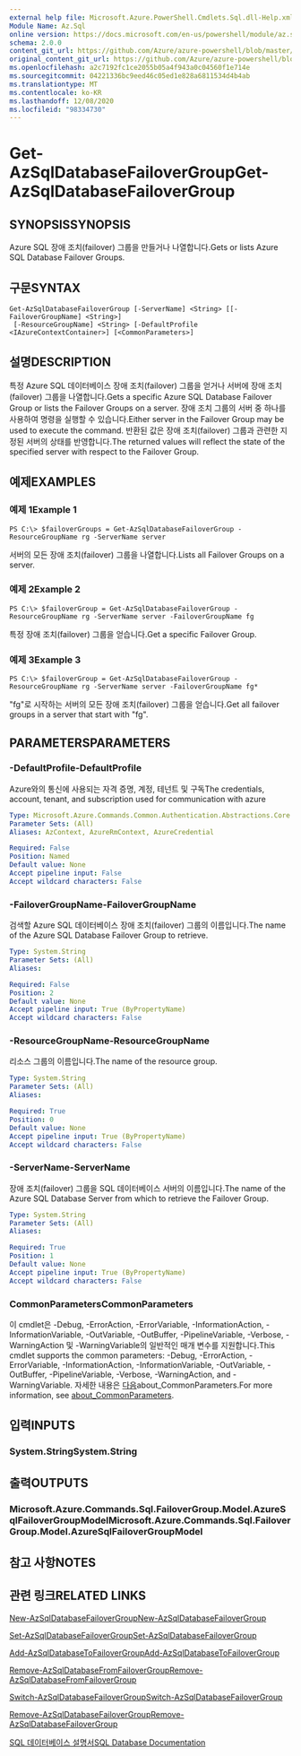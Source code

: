 ```yaml
---
external help file: Microsoft.Azure.PowerShell.Cmdlets.Sql.dll-Help.xml
Module Name: Az.Sql
online version: https://docs.microsoft.com/en-us/powershell/module/az.sql/get-azsqldatabasefailovergroup
schema: 2.0.0
content_git_url: https://github.com/Azure/azure-powershell/blob/master/src/Sql/Sql/help/Get-AzSqlDatabaseFailoverGroup.md
original_content_git_url: https://github.com/Azure/azure-powershell/blob/master/src/Sql/Sql/help/Get-AzSqlDatabaseFailoverGroup.md
ms.openlocfilehash: a2c7192fc1ce2055b05a4f943a0c04560f1e714e
ms.sourcegitcommit: 04221336bc9eed46c05ed1e828a6811534d4b4ab
ms.translationtype: MT
ms.contentlocale: ko-KR
ms.lasthandoff: 12/08/2020
ms.locfileid: "98334730"
---
```

# <span data-ttu-id="eeb8b-101">Get-AzSqlDatabaseFailoverGroup</span><span class="sxs-lookup"><span data-stu-id="eeb8b-101">Get-AzSqlDatabaseFailoverGroup</span></span>

## <span data-ttu-id="eeb8b-102">SYNOPSIS</span><span class="sxs-lookup"><span data-stu-id="eeb8b-102">SYNOPSIS</span></span>
<span data-ttu-id="eeb8b-103">Azure SQL 장애 조치(failover) 그룹을 만들거나 나열합니다.</span><span class="sxs-lookup"><span data-stu-id="eeb8b-103">Gets or lists Azure SQL Database Failover Groups.</span></span>

## <span data-ttu-id="eeb8b-104">구문</span><span class="sxs-lookup"><span data-stu-id="eeb8b-104">SYNTAX</span></span>

```
Get-AzSqlDatabaseFailoverGroup [-ServerName] <String> [[-FailoverGroupName] <String>]
 [-ResourceGroupName] <String> [-DefaultProfile <IAzureContextContainer>] [<CommonParameters>]
```

## <span data-ttu-id="eeb8b-105">설명</span><span class="sxs-lookup"><span data-stu-id="eeb8b-105">DESCRIPTION</span></span>
<span data-ttu-id="eeb8b-106">특정 Azure SQL 데이터베이스 장애 조치(failover) 그룹을 얻거나 서버에 장애 조치(failover) 그룹을 나열합니다.</span><span class="sxs-lookup"><span data-stu-id="eeb8b-106">Gets a specific Azure SQL Database Failover Group or lists the Failover Groups on a server.</span></span>
<span data-ttu-id="eeb8b-107">장애 조치 그룹의 서버 중 하나를 사용하여 명령을 실행할 수 있습니다.</span><span class="sxs-lookup"><span data-stu-id="eeb8b-107">Either server in the Failover Group may be used to execute the command.</span></span> <span data-ttu-id="eeb8b-108">반환된 값은 장애 조치(failover) 그룹과 관련한 지정된 서버의 상태를 반영합니다.</span><span class="sxs-lookup"><span data-stu-id="eeb8b-108">The returned values will reflect the state of the specified server with respect to the Failover Group.</span></span>

## <span data-ttu-id="eeb8b-109">예제</span><span class="sxs-lookup"><span data-stu-id="eeb8b-109">EXAMPLES</span></span>

### <span data-ttu-id="eeb8b-110">예제 1</span><span class="sxs-lookup"><span data-stu-id="eeb8b-110">Example 1</span></span>
```
PS C:\> $failoverGroups = Get-AzSqlDatabaseFailoverGroup -ResourceGroupName rg -ServerName server
```

<span data-ttu-id="eeb8b-111">서버의 모든 장애 조치(failover) 그룹을 나열합니다.</span><span class="sxs-lookup"><span data-stu-id="eeb8b-111">Lists all Failover Groups on a server.</span></span>

### <span data-ttu-id="eeb8b-112">예제 2</span><span class="sxs-lookup"><span data-stu-id="eeb8b-112">Example 2</span></span>
```
PS C:\> $failoverGroup = Get-AzSqlDatabaseFailoverGroup -ResourceGroupName rg -ServerName server -FailoverGroupName fg
```

<span data-ttu-id="eeb8b-113">특정 장애 조치(failover) 그룹을 얻습니다.</span><span class="sxs-lookup"><span data-stu-id="eeb8b-113">Get a specific Failover Group.</span></span>

### <span data-ttu-id="eeb8b-114">예제 3</span><span class="sxs-lookup"><span data-stu-id="eeb8b-114">Example 3</span></span>
```
PS C:\> $failoverGroup = Get-AzSqlDatabaseFailoverGroup -ResourceGroupName rg -ServerName server -FailoverGroupName fg*
```

<span data-ttu-id="eeb8b-115">"fg"로 시작하는 서버의 모든 장애 조치(failover) 그룹을 얻습니다.</span><span class="sxs-lookup"><span data-stu-id="eeb8b-115">Get all failover groups in a server that start with "fg".</span></span>

## <span data-ttu-id="eeb8b-116">PARAMETERS</span><span class="sxs-lookup"><span data-stu-id="eeb8b-116">PARAMETERS</span></span>

### <span data-ttu-id="eeb8b-117">-DefaultProfile</span><span class="sxs-lookup"><span data-stu-id="eeb8b-117">-DefaultProfile</span></span>
<span data-ttu-id="eeb8b-118">Azure와의 통신에 사용되는 자격 증명, 계정, 테넌트 및 구독</span><span class="sxs-lookup"><span data-stu-id="eeb8b-118">The credentials, account, tenant, and subscription used for communication with azure</span></span>

```yaml
Type: Microsoft.Azure.Commands.Common.Authentication.Abstractions.Core.IAzureContextContainer
Parameter Sets: (All)
Aliases: AzContext, AzureRmContext, AzureCredential

Required: False
Position: Named
Default value: None
Accept pipeline input: False
Accept wildcard characters: False
```

### <span data-ttu-id="eeb8b-119">-FailoverGroupName</span><span class="sxs-lookup"><span data-stu-id="eeb8b-119">-FailoverGroupName</span></span>
<span data-ttu-id="eeb8b-120">검색할 Azure SQL 데이터베이스 장애 조치(failover) 그룹의 이름입니다.</span><span class="sxs-lookup"><span data-stu-id="eeb8b-120">The name of the Azure SQL Database Failover Group to retrieve.</span></span>

```yaml
Type: System.String
Parameter Sets: (All)
Aliases:

Required: False
Position: 2
Default value: None
Accept pipeline input: True (ByPropertyName)
Accept wildcard characters: False
```

### <span data-ttu-id="eeb8b-121">-ResourceGroupName</span><span class="sxs-lookup"><span data-stu-id="eeb8b-121">-ResourceGroupName</span></span>
<span data-ttu-id="eeb8b-122">리소스 그룹의 이름입니다.</span><span class="sxs-lookup"><span data-stu-id="eeb8b-122">The name of the resource group.</span></span>

```yaml
Type: System.String
Parameter Sets: (All)
Aliases:

Required: True
Position: 0
Default value: None
Accept pipeline input: True (ByPropertyName)
Accept wildcard characters: False
```

### <span data-ttu-id="eeb8b-123">-ServerName</span><span class="sxs-lookup"><span data-stu-id="eeb8b-123">-ServerName</span></span>
<span data-ttu-id="eeb8b-124">장애 조치(failover) 그룹을 SQL 데이터베이스 서버의 이름입니다.</span><span class="sxs-lookup"><span data-stu-id="eeb8b-124">The name of the Azure SQL Database Server from which to retrieve the Failover Group.</span></span>

```yaml
Type: System.String
Parameter Sets: (All)
Aliases:

Required: True
Position: 1
Default value: None
Accept pipeline input: True (ByPropertyName)
Accept wildcard characters: False
```

### <span data-ttu-id="eeb8b-125">CommonParameters</span><span class="sxs-lookup"><span data-stu-id="eeb8b-125">CommonParameters</span></span>
<span data-ttu-id="eeb8b-126">이 cmdlet은 -Debug, -ErrorAction, -ErrorVariable, -InformationAction, -InformationVariable, -OutVariable, -OutBuffer, -PipelineVariable, -Verbose, -WarningAction 및 -WarningVariable의 일반적인 매개 변수를 지원합니다.</span><span class="sxs-lookup"><span data-stu-id="eeb8b-126">This cmdlet supports the common parameters: -Debug, -ErrorAction, -ErrorVariable, -InformationAction, -InformationVariable, -OutVariable, -OutBuffer, -PipelineVariable, -Verbose, -WarningAction, and -WarningVariable.</span></span> <span data-ttu-id="eeb8b-127">자세한 내용은 [다음](http://go.microsoft.com/fwlink/?LinkID=113216)about_CommonParameters.</span><span class="sxs-lookup"><span data-stu-id="eeb8b-127">For more information, see [about_CommonParameters](http://go.microsoft.com/fwlink/?LinkID=113216).</span></span>

## <span data-ttu-id="eeb8b-128">입력</span><span class="sxs-lookup"><span data-stu-id="eeb8b-128">INPUTS</span></span>

### <span data-ttu-id="eeb8b-129">System.String</span><span class="sxs-lookup"><span data-stu-id="eeb8b-129">System.String</span></span>

## <span data-ttu-id="eeb8b-130">출력</span><span class="sxs-lookup"><span data-stu-id="eeb8b-130">OUTPUTS</span></span>

### <span data-ttu-id="eeb8b-131">Microsoft.Azure.Commands.Sql.FailoverGroup.Model.AzureSqlFailoverGroupModel</span><span class="sxs-lookup"><span data-stu-id="eeb8b-131">Microsoft.Azure.Commands.Sql.FailoverGroup.Model.AzureSqlFailoverGroupModel</span></span>

## <span data-ttu-id="eeb8b-132">참고 사항</span><span class="sxs-lookup"><span data-stu-id="eeb8b-132">NOTES</span></span>

## <span data-ttu-id="eeb8b-133">관련 링크</span><span class="sxs-lookup"><span data-stu-id="eeb8b-133">RELATED LINKS</span></span>

[<span data-ttu-id="eeb8b-134">New-AzSqlDatabaseFailoverGroup</span><span class="sxs-lookup"><span data-stu-id="eeb8b-134">New-AzSqlDatabaseFailoverGroup</span></span>](./New-AzSqlDatabaseFailoverGroup.md)

[<span data-ttu-id="eeb8b-135">Set-AzSqlDatabaseFailoverGroup</span><span class="sxs-lookup"><span data-stu-id="eeb8b-135">Set-AzSqlDatabaseFailoverGroup</span></span>](./Set-AzSqlDatabaseFailoverGroup.md)

[<span data-ttu-id="eeb8b-136">Add-AzSqlDatabaseToFailoverGroup</span><span class="sxs-lookup"><span data-stu-id="eeb8b-136">Add-AzSqlDatabaseToFailoverGroup</span></span>](./Add-AzSqlDatabaseToFailoverGroup.md)

[<span data-ttu-id="eeb8b-137">Remove-AzSqlDatabaseFromFailoverGroup</span><span class="sxs-lookup"><span data-stu-id="eeb8b-137">Remove-AzSqlDatabaseFromFailoverGroup</span></span>](./Remove-AzSqlDatabaseFromFailoverGroup.md)

[<span data-ttu-id="eeb8b-138">Switch-AzSqlDatabaseFailoverGroup</span><span class="sxs-lookup"><span data-stu-id="eeb8b-138">Switch-AzSqlDatabaseFailoverGroup</span></span>](./Switch-AzSqlDatabaseFailoverGroup.md)

[<span data-ttu-id="eeb8b-139">Remove-AzSqlDatabaseFailoverGroup</span><span class="sxs-lookup"><span data-stu-id="eeb8b-139">Remove-AzSqlDatabaseFailoverGroup</span></span>](./Remove-AzSqlDatabaseFailoverGroup.md)

[<span data-ttu-id="eeb8b-140">SQL 데이터베이스 설명서</span><span class="sxs-lookup"><span data-stu-id="eeb8b-140">SQL Database Documentation</span></span>](https://docs.microsoft.com/azure/sql-database/)
